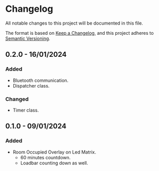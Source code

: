 # Changelog

All notable changes to this project will be documented in this file.

The format is based on [Keep a Changelog](https://keepachangelog.com/en/1.0.0/),
and this project adheres to [Semantic Versioning](https://semver.org/spec/v2.0.0.html).

## 0.2.0 - 16/01/2024

### Added
* Bluetooth communication.
* Dispatcher class.

### Changed
* Timer class.

## 0.1.0 - 09/01/2024

### Added
* Room Occupied Overlay on Led Matrix.
  * 60 minutes countdown.
  * Loadbar counting down as well.
